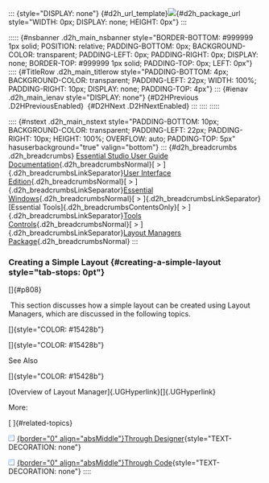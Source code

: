 ::: {style="DISPLAY: none"}
[](ms-xhelp:///?Id=d2h_url_template){#d2h_url_template}![](!package_url!){#d2h_package_url style="WIDTH: 0px; DISPLAY: none; HEIGHT: 0px"}
:::

::::: {#nsbanner .d2h_main_nsbanner style="BORDER-BOTTOM: #999999 1px solid; POSITION: relative; PADDING-BOTTOM: 0px; BACKGROUND-COLOR: transparent; PADDING-LEFT: 0px; PADDING-RIGHT: 0px; DISPLAY: none; BORDER-TOP: #999999 1px solid; PADDING-TOP: 0px; LEFT: 0px"}
:::: {#TitleRow .d2h_main_titlerow style="PADDING-BOTTOM: 4px; BACKGROUND-COLOR: transparent; PADDING-LEFT: 22px; WIDTH: 100%; PADDING-RIGHT: 10px; DISPLAY: none; PADDING-TOP: 4px"}
::: {#ienav .d2h_main_ienav style="DISPLAY: none"}
[](ms-xhelp:///?Id=9818f668-fa0d-472d-9bd2-e8363f28799d){#D2HPrevious .D2HPreviousEnabled}  [](ms-xhelp:///?Id=4e1d676c-3744-4a08-a8c8-aa3dc5249b75){#D2HNext .D2HNextEnabled}
:::
::::
:::::

:::: {#nstext .d2h_main_nstext style="PADDING-BOTTOM: 10px; BACKGROUND-COLOR: transparent; PADDING-LEFT: 22px; PADDING-RIGHT: 10px; HEIGHT: 100%; OVERFLOW: auto; PADDING-TOP: 5px" hasuserbackground="true" valign="bottom"}
::: {#d2h_breadcrumbs .d2h_breadcrumbs}
[Essential Studio User Guide Documentation](ms-xhelp:///?Id=12457748-09e3-4d74-a240-8e049cedf030){.d2h_breadcrumbsNormal}[ \> ]{.d2h_breadcrumbsLinkSeparator}[User Interface Edition](ms-xhelp:///?Id=c29296b7-531c-413b-a0ec-488ca1f7f669){.d2h_breadcrumbsNormal}[ \> ]{.d2h_breadcrumbsLinkSeparator}[Essential Windows](ms-xhelp:///?Id=e60759d8-47a4-4570-9d7a-16a68d63f2ea){.d2h_breadcrumbsNormal}[ \> ]{.d2h_breadcrumbsLinkSeparator}[Essential Tools]{.d2h_breadcrumbsContentsOnly}[ \> ]{.d2h_breadcrumbsLinkSeparator}[Tools Controls](ms-xhelp:///?Id=13c3c4f4-9d16-4b69-93f2-7e98eec67452){.d2h_breadcrumbsNormal}[ \> ]{.d2h_breadcrumbsLinkSeparator}[Layout Managers Package](ms-xhelp:///?Id=d0ebd7bb-debf-4a29-97c5-763f1819bafc){.d2h_breadcrumbsNormal}
:::

### Creating a Simple Layout {#creating-a-simple-layout style="tab-stops: 0pt"}

[]{#p808} 

 This section discusses how a simple layout can be created using Layout Managers, which are discussed in the following topics.

[]{style="COLOR: #15428b"} 

[]{style="COLOR: #15428b"} 

See Also

[]{style="COLOR: #15428b"} 

[Overview of Layout Manager]{.UGHyperlink}[]{.UGHyperlink}

More:

[ ]{#related-topics}

[![](button.gif){border="0" align="absMiddle"}Through Designer](ms-xhelp:///?Id=baee1bf9-f713-49b5-821d-f4344d144e10){style="TEXT-DECORATION: none"}

[![](button.gif){border="0" align="absMiddle"}Through Code](ms-xhelp:///?Id=933cc3d1-1d29-4bd6-a76c-aaf0f16d483f){style="TEXT-DECORATION: none"}
::::
